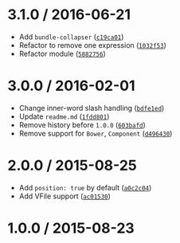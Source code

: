<!--remark setext-->

<!--lint disable no-multiple-toplevel-headings-->

3.1.0 / 2016-06-21
==================

*   Add `bundle-collapser` ([`c19ca01`](https://github.com/wooorm/parse-latin/commit/c19ca01))
*   Refactor to remove one expression ([`1032f53`](https://github.com/wooorm/parse-latin/commit/1032f53))
*   Refactor module ([`5882756`](https://github.com/wooorm/parse-latin/commit/5882756))

3.0.0 / 2016-02-01
==================

*   Change inner-word slash handling ([`bdfe1ed`](https://github.com/wooorm/parse-latin/commit/bdfe1ed))
*   Update `readme.md` ([`1fdd801`](https://github.com/wooorm/parse-latin/commit/1fdd801))
*   Remove history before `1.0.0` ([`603bafd`](https://github.com/wooorm/parse-latin/commit/603bafd))
*   Remove support for `Bower`, `Component` ([`d496430`](https://github.com/wooorm/parse-latin/commit/d496430))

2.0.0 / 2015-08-25
==================

*   Add `position: true` by default ([`a0c2c04`](https://github.com/wooorm/parse-latin/commit/a0c2c04))
*   Add VFile support ([`ac01530`](https://github.com/wooorm/parse-latin/commit/ac01530))

1.0.0 / 2015-08-23
==================
